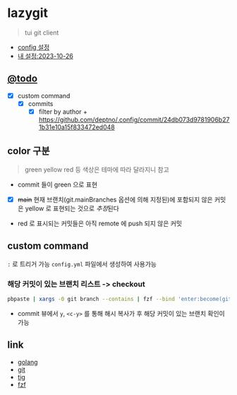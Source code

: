 # lazygit

> tui git client

+ [config 설정](https://github.com/jesseduffield/lazygit/blob/master/docs/Config.md)
+ [내 설정:2023-10-26](https://github.com/deptno/.config/blob/5789b6fef0075ee1104f45952906afe73ce99521/.config/lazygit/config.yml)

## [@todo](@todo)
- [X] custom command
  - [X] commits
    - [X] filter by author + https://github.com/deptno/.config/commit/24db073d9781906b271b31e10a15f833472ed048

## color 구분
> green yellow red 등 색상은 테마에 따라 달라지니 참고

- commit 들이 green 으로 표현
- [X] ~~main~~ 현재 브랜치(git.mainBranches 옵션에 의해 지정된)에 포함되지 않은 커밋은 yellow 로 표현되는 것으로 *추정*된다
- red 로 표시되는 커밋들은 아직 remote 에 push 되지 않은 커밋

## custom command
`:` 로 트리거 가능
`config.yml` 파일에서 생성하여 사용가능

### 해당 커밋이 있는 브랜치 리스트 -> checkout
```sh 
pbpaste | xargs -0 git branch --contains | fzf --bind 'enter:become(git switch $(echo {} | tr -d "* "))' --header "contains $(pbpaste)"
```
- commit 뷰에서 `y`, `<c-y>` 를 통해 해시 복사가 후 해당 커밋이 있는 브랜치 확인이 가능

## link
- [golang](golang)
- [git](git)
- [tig](tig)
- [fzf](fzf)

